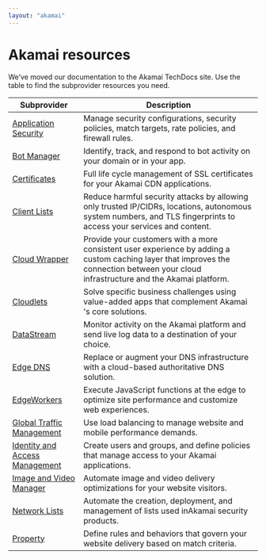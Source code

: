 ```yaml
---
layout: "akamai"
---
```


# Akamai resources

We’ve moved our documentation to the Akamai TechDocs site. Use the table to find the subprovider resources you need.

| Subprovider                                                                                     | Description                                                                                          |
|-------------------------------------------------------------------------------------------------|------------------------------------------------------------------------------------------------------|
| [Application Security](https://techdocs.akamai.com/terraform/v6.0/docs/appsec-resources)        | Manage security configurations, security policies, match targets, rate policies, and firewall rules. |
| [Bot Manager](https://techdocs.akamai.com/terraform/v6.0/docs/botman-resources)                 | Identify, track, and respond to bot activity on your domain or in your app.                          |
| [Certificates](https://techdocs.akamai.com/terraform/v6.0/docs/cps-resources)                   | Full life cycle management of SSL certificates for your ​Akamai​ CDN applications.                   |
| [Client Lists](https://techdocs.akamai.com/terraform/v6.0/docs/cli-resources)                   |Reduce harmful security attacks by allowing only trusted IP/CIDRs, locations, autonomous system numbers, and TLS fingerprints to access your services and content.|
| [Cloud Wrapper](https://techdocs.akamai.com/terraform/v6.0/docs/cw-resources)                   | Provide your customers with a more consistent user experience by adding a custom caching layer that improves the connection between your cloud infrastructure and the Akamai platform.|
| [Cloudlets](https://techdocs.akamai.com/terraform/v6.0/docs/cl-resources)                       | Solve specific business challenges using value-added apps that complement ​Akamai​'s core solutions. |
| [DataStream](https://techdocs.akamai.com/terraform/v6.0/docs/ds-resources)                      | Monitor activity on the ​Akamai​ platform and send live log data to a destination of your choice.    |
| [Edge DNS](https://techdocs.akamai.com/terraform/v6.0/docs/edns-resources)                      | Replace or augment your DNS infrastructure with a cloud-based authoritative DNS solution.            |
| [EdgeWorkers](https://techdocs.akamai.com/terraform/v6.0/docs/ew-resources)                     | Execute JavaScript functions at the edge to optimize site performance and customize web experiences. |
| [Global Traffic Management](https://techdocs.akamai.com/terraform/v6.0/docs/gtm-resources)      | Use load balancing to manage website and mobile performance demands.                                 |
| [Identity and Access Management](https://techdocs.akamai.com/terraform/v6.0/docs/iam-resources) | Create users and groups, and define policies that manage access to your Akamai applications.         |
| [Image and Video Manager](https://techdocs.akamai.com/terraform/v6.0/docs/ivm-resources)        | Automate image and video delivery optimizations for your website visitors.                           |
| [Network Lists](https://techdocs.akamai.com/terraform/v6.0/docs/nl-resources)                   | Automate the creation, deployment, and management of lists used in ​Akamai​ security products.       |
| [Property](https://techdocs.akamai.com/terraform/v6.0/docs/pm-resources)                        | Define rules and behaviors that govern your website delivery based on match criteria.                |
